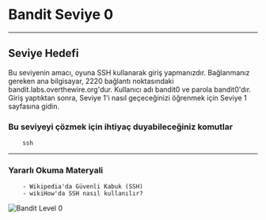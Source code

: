 
# Bandit Seviye 0

---

## Seviye Hedefi

Bu seviyenin amacı, oyuna SSH kullanarak giriş yapmanızdır. Bağlanmanız gereken ana bilgisayar, 2220 bağlantı noktasındaki bandit.labs.overthewire.org'dur. Kullanıcı adı bandit0 ve parola bandit0'dır. Giriş yaptıktan sonra, Seviye 1'i nasıl geçeceğinizi öğrenmek için Seviye 1 sayfasına gidin.

### Bu seviyeyi çözmek için ihtiyaç duyabileceğiniz komutlar

``` {.sh}
    ssh
```

---

### Yararlı Okuma Materyali

``` {.sh}
    - Wikipedia'da Güvenli Kabuk (SSH)
    - wikiHow'da SSH nasıl kullanılır?
```

![Bandit Level 0](https://cdn.bulutbilisimciler.com/public/images/bandit/Bandit0.png)

